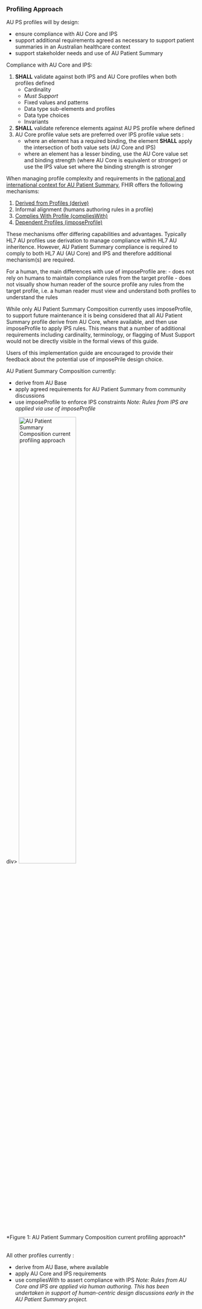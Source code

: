 ### Profiling Approach
AU PS profiles will by design:
* ensure compliance with AU Core and IPS
* support additional requirements agreed as necessary to support patient summaries in an Australian healthcare context
* support stakeholder needs and use of AU Patient Summary

 Compliance with AU Core and IPS:
1. **SHALL** validate against both IPS and AU Core profiles when both profiles defined
   - Cardinality
   - *Must Support*
   - Fixed values and patterns
   - Data type sub-elements and profiles
   - Data type choices
   - Invariants
1. **SHALL** validate reference elements against AU PS profile where defined
1. AU Core profile value sets are preferred over IPS profile value sets :
   - where an element has a required binding, the element **SHALL** apply the intersection of both value sets (AU Core and IPS)
   - where an element has a lesser binding, use the AU Core value set and binding strength (where AU Core is equivalent or stronger) or use the IPS value set where the binding strength is stronger

When managing profile complexity and requirements in the [national and international context for AU Patient Summary](file:///C:/work/git/au-fhir-ps/output/relationship.html#relationship-to-aucdi-and-other-igs), FHIR offers the following mechanisms:
1. [Derived from Profiles (derive)](https://build.fhir.org/structuredefinition-definitions.html#StructureDefinition.baseDefinition)
1. Informal alignment (humans authoring rules in a profile)
1. [Complies With Profile (compliesWith)](https://hl7.org/fhir/extensions/StructureDefinition-structuredefinition-compliesWithProfile.html)
1. [Dependent Profiles (imposeProfile)](https://hl7.org/fhir/extensions/StructureDefinition-structuredefinition-imposeProfile.html)

These mechanisms offer differing capabilities and advantages. Typically HL7 AU profiles use derivation to manage compliance within HL7 AU inheritence. However, AU Patient Summary compliance is required to comply to both HL7 AU (AU Core) and IPS and therefore additional mechanism(s) are required.

<div class="stu-note" markdown="1">
For a human, the main differences with use of imposeProfile are:
- does not rely on humans to maintain compliance rules from the target profile
- does not visually show human reader of the source profile any rules from the target profile, i.e. a human reader must view and understand both profiles to understand the rules

While only AU Patient Summary Composition currently uses imposeProfile, to support future maintenance it is being considered that all AU Patient Summary profile derive from AU Core, where available, and then use imposeProfile to apply IPS rules. This means that a number of additional requirements including cardinality, terminology, or flagging of Must Support would not be directly visible in the formal views of this guide.

Users of this implementation guide are encouraged to provide their feedback about the potential use of imposePrile design choice.

</div><!-- stu-note -->

AU Patient Summary Composition currently:
* derive from AU Base
* apply agreed requirements for AU Patient Summary from community discussions
* use imposeProfile to enforce IPS constraints
*Note: Rules from IPS are applied via use of imposeProfile*

div> 
    <img src="aupscomp-current.png" alt="AU Patient Summary Composition current profiling approach" style="width:55%"/>
  </div>
*Figure 1: AU Patient Summary Composition current profiling approach*
<br/><br/>

All other profiles currently :
* derive from AU Base, where available
* apply AU Core and IPS requirements
* use compliesWith to assert compliance with IPS
*Note: Rules from AU Core and IPS are applied via human authoring. This has been undertaken in support of human-centric design discussions early in the AU Patient Summary project.*



